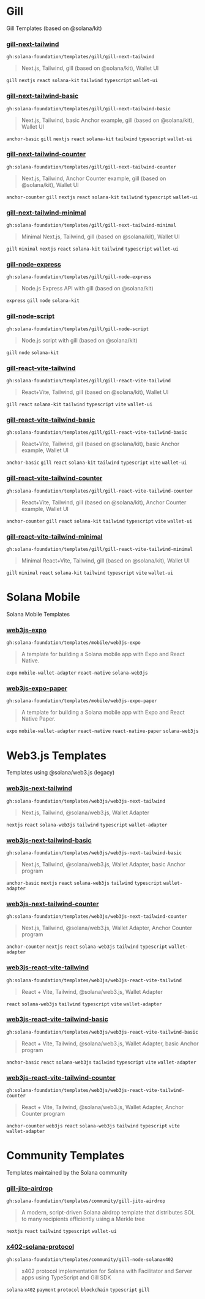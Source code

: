 # Gill

Gill Templates (based on @solana/kit)

### [gill-next-tailwind](gill/gill-next-tailwind)

`gh:solana-foundation/templates/gill/gill-next-tailwind`

> Next.js, Tailwind, gill (based on @solana/kit), Wallet UI

`gill` `nextjs` `react` `solana-kit` `tailwind` `typescript` `wallet-ui`

### [gill-next-tailwind-basic](gill/gill-next-tailwind-basic)

`gh:solana-foundation/templates/gill/gill-next-tailwind-basic`

> Next.js, Tailwind, basic Anchor example, gill (based on @solana/kit), Wallet UI

`anchor-basic` `gill` `nextjs` `react` `solana-kit` `tailwind` `typescript` `wallet-ui`

### [gill-next-tailwind-counter](gill/gill-next-tailwind-counter)

`gh:solana-foundation/templates/gill/gill-next-tailwind-counter`

> Next.js, Tailwind, Anchor Counter example, gill (based on @solana/kit), Wallet UI

`anchor-counter` `gill` `nextjs` `react` `solana-kit` `tailwind` `typescript` `wallet-ui`

### [gill-next-tailwind-minimal](gill/gill-next-tailwind-minimal)

`gh:solana-foundation/templates/gill/gill-next-tailwind-minimal`

> Minimal Next.js, Tailwind, gill (based on @solana/kit), Wallet UI

`gill` `minimal` `nextjs` `react` `solana-kit` `tailwind` `typescript` `wallet-ui`

### [gill-node-express](gill/gill-node-express)

`gh:solana-foundation/templates/gill/gill-node-express`

> Node.js Express API with gill (based on @solana/kit)

`express` `gill` `node` `solana-kit`

### [gill-node-script](gill/gill-node-script)

`gh:solana-foundation/templates/gill/gill-node-script`

> Node.js script with gill (based on @solana/kit)

`gill` `node` `solana-kit`

### [gill-react-vite-tailwind](gill/gill-react-vite-tailwind)

`gh:solana-foundation/templates/gill/gill-react-vite-tailwind`

> React+Vite, Tailwind, gill (based on @solana/kit), Wallet UI

`gill` `react` `solana-kit` `tailwind` `typescript` `vite` `wallet-ui`

### [gill-react-vite-tailwind-basic](gill/gill-react-vite-tailwind-basic)

`gh:solana-foundation/templates/gill/gill-react-vite-tailwind-basic`

> React+Vite, Tailwind, gill (based on @solana/kit), basic Anchor example, Wallet UI

`anchor-basic` `gill` `react` `solana-kit` `tailwind` `typescript` `vite` `wallet-ui`

### [gill-react-vite-tailwind-counter](gill/gill-react-vite-tailwind-counter)

`gh:solana-foundation/templates/gill/gill-react-vite-tailwind-counter`

> React+Vite, Tailwind, gill (based on @solana/kit), Anchor Counter example, Wallet UI

`anchor-counter` `gill` `react` `solana-kit` `tailwind` `typescript` `vite` `wallet-ui`

### [gill-react-vite-tailwind-minimal](gill/gill-react-vite-tailwind-minimal)

`gh:solana-foundation/templates/gill/gill-react-vite-tailwind-minimal`

> Minimal React+Vite, Tailwind, gill (based on @solana/kit), Wallet UI

`gill` `minimal` `react` `solana-kit` `tailwind` `typescript` `vite` `wallet-ui`

# Solana Mobile

Solana Mobile Templates

### [web3js-expo](mobile/web3js-expo)

`gh:solana-foundation/templates/mobile/web3js-expo`

> A template for building a Solana mobile app with Expo and React Native.

`expo` `mobile-wallet-adapter` `react-native` `solana-web3js`

### [web3js-expo-paper](mobile/web3js-expo-paper)

`gh:solana-foundation/templates/mobile/web3js-expo-paper`

> A template for building a Solana mobile app with Expo and React Native Paper.

`expo` `mobile-wallet-adapter` `react-native` `react-native-paper` `solana-web3js`

# Web3.js Templates

Templates using @solana/web3.js (legacy)

### [web3js-next-tailwind](web3js/web3js-next-tailwind)

`gh:solana-foundation/templates/web3js/web3js-next-tailwind`

> Next.js, Tailwind, @solana/web3.js, Wallet Adapter

`nextjs` `react` `solana-web3js` `tailwind` `typescript` `wallet-adapter`

### [web3js-next-tailwind-basic](web3js/web3js-next-tailwind-basic)

`gh:solana-foundation/templates/web3js/web3js-next-tailwind-basic`

> Next.js, Tailwind, @solana/web3.js, Wallet Adapter, basic Anchor program

`anchor-basic` `nextjs` `react` `solana-web3js` `tailwind` `typescript` `wallet-adapter`

### [web3js-next-tailwind-counter](web3js/web3js-next-tailwind-counter)

`gh:solana-foundation/templates/web3js/web3js-next-tailwind-counter`

> Next.js, Tailwind, @solana/web3.js, Wallet Adapter, Anchor Counter program

`anchor-counter` `nextjs` `react` `solana-web3js` `tailwind` `typescript` `wallet-adapter`

### [web3js-react-vite-tailwind](web3js/web3js-react-vite-tailwind)

`gh:solana-foundation/templates/web3js/web3js-react-vite-tailwind`

> React + Vite, Tailwind, @solana/web3.js, Wallet Adapter

`react` `solana-web3js` `tailwind` `typescript` `vite` `wallet-adapter`

### [web3js-react-vite-tailwind-basic](web3js/web3js-react-vite-tailwind-basic)

`gh:solana-foundation/templates/web3js/web3js-react-vite-tailwind-basic`

> React + Vite, Tailwind, @solana/web3.js, Wallet Adapter, basic Anchor program

`anchor-basic` `react` `solana-web3js` `tailwind` `typescript` `vite` `wallet-adapter`

### [web3js-react-vite-tailwind-counter](web3js/web3js-react-vite-tailwind-counter)

`gh:solana-foundation/templates/web3js/web3js-react-vite-tailwind-counter`

> React + Vite, Tailwind, @solana/web3.js, Wallet Adapter, Anchor Counter program

`anchor-counter` `web3js` `react` `solana-web3js` `tailwind` `typescript` `vite` `wallet-adapter`

# Community Templates

Templates maintained by the Solana community

### [gill-jito-airdrop](community/gill-jito-airdrop)

`gh:solana-foundation/templates/community/gill-jito-airdrop`

> A modern, script-driven Solana airdrop template that distributes SOL to many recipients efficiently using a Merkle tree

`nextjs` `react` `tailwind` `typescript` `wallet-ui`

### [x402-solana-protocol](community/gill-node-solanax402)

`gh:solana-foundation/templates/community/gill-node-solanax402`

> x402 protocol implementation for Solana with Facilitator and Server apps using TypeScript and Gill SDK

`solana` `x402` `payment` `protocol` `blockchain` `typescript` `gill`